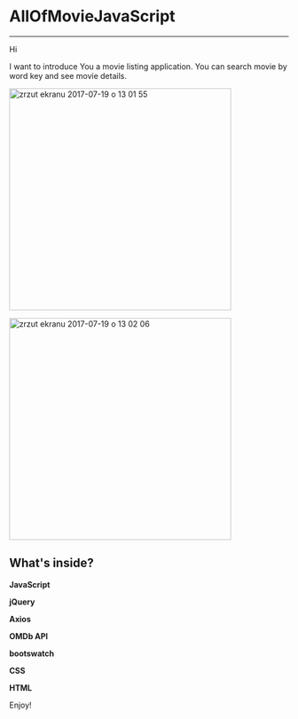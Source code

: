 # AllOfMovieJavaScript
----------------------

Hi

I want to introduce You a movie listing application. You can search movie by word key and see movie details.

<img width="400" alt="zrzut ekranu 2017-07-19 o 13 01 55" 
src="https://user-images.githubusercontent.com/27738202/28363927-afb551b2-6c82-11e7-98e8-a6085e078bab.png">

<img width="400" alt="zrzut ekranu 2017-07-19 o 13 02 06" 
src="https://user-images.githubusercontent.com/27738202/28363959-d7a2321c-6c82-11e7-911e-7cba5fbb5d13.png">

What's inside?
--------------

**JavaScript**

**jQuery**

**Axios**

**OMDb API**

**bootswatch**

**CSS**

**HTML**

Enjoy!

